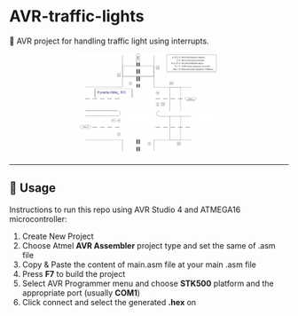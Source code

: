# AVR-traffic-lights
🚦 AVR project for handling traffic light using interrupts.

<p align="center">
  <img src="./lights.png" alt="diagram of the lights" width="50%"/>
</p>

----
## 🏀 Usage
Instructions to run this repo using AVR Studio 4 and ATMEGA16 microcontroller:

1. Create New Project
2. Choose Atmel **AVR Assembler** project type and set the same of .asm file
3. Copy & Paste the content of main.asm file at your main .asm file
4. Press **F7** to build the project 
5. Select AVR Programmer menu and choose **STK500** platform and the appropriate port (usually **COM1**)
6. Click connect and select the generated **.hex** on

